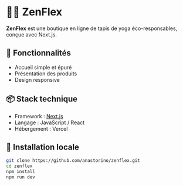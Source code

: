 # 🧘‍♀️ ZenFlex

**ZenFlex** est une boutique en ligne de tapis de yoga éco-responsables, conçue avec Next.js.

## 🚀 Fonctionnalités

- Accueil simple et épuré
- Présentation des produits
- Design responsive

## 📦 Stack technique

- Framework : [Next.js](https://nextjs.org/)
- Langage : JavaScript / React
- Hébergement : Vercel

## 📁 Installation locale

```bash
git clone https://github.com/anastorino/zenflex.git
cd zenflex
npm install
npm run dev
